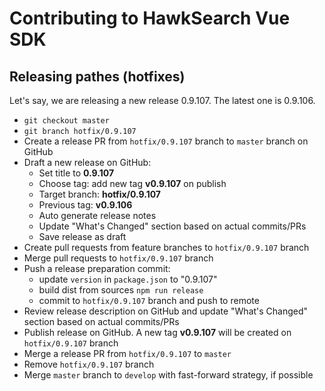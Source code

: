 # Contributing to HawkSearch Vue SDK 

## Releasing pathes (hotfixes)

Let's say, we are releasing a new release 0.9.107. The latest one is 0.9.106.

- `git checkout master`
- `git branch hotfix/0.9.107`
- Create a release PR from `hotfix/0.9.107` branch to `master` branch on GitHub
- Draft a new release on GitHub:
    - Set title to **0.9.107**
    - Choose tag: add new tag **v0.9.107** on publish
    - Target branch: **hotfix/0.9.107**
    - Previous tag: **v0.9.106**
    - Auto generate release notes
    - Update "What's Changed" section based on actual commits/PRs
    - Save release as draft
- Create pull requests from feature branches to `hotfix/0.9.107` branch
- Merge pull requests to  `hotfix/0.9.107` branch
- Push a release preparation commit:
    - update `version` in `package.json` to "0.9.107"
    - build dist from sources `npm run release`
    - commit to `hotfix/0.9.107` branch and push to remote
- Review release description on GitHub and update "What's Changed" section based on actual commits/PRs
- Publish release on GitHub. A new tag **v0.9.107** will be created on `hotfix/0.9.107` branch
- Merge a release PR from `hotfix/0.9.107` to `master`
- Remove `hotfix/0.9.107` branch
- Merge `master` branch to `develop` with fast-forward strategy, if possible
